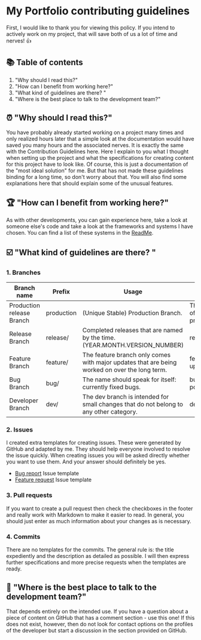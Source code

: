 # My Portfolio contributing guidelines
First, I would like to thank you for viewing this policy. If you intend to actively work on my project, that will save both of us a lot of time and nerves! 👍

## 📚 Table of contents
1. "Why should I read this?"
2. "How can I benefit from working here?"
3. "What kind of guidelines are there? "
4. "Where is the best place to talk to the development team?"

## ⏰ "Why should I read this?"
You have probably already started working on a project many times and only realized hours later that a simple look at the documentation would have saved you many hours and the associated nerves. It is exactly the same with the Contribution Guidelines here. Here I explain to you what I thought when setting up the project and what the specifications for creating content for this project have to look like. Of course, this is just a documentation of the "most ideal solution" for me. But that has not made these guidelines binding for a long time, so don't worry about that.
You will also find some explanations here that should explain some of the unusual features. 

## 🏆 "How can I benefit from working here?"
As with other developments, you can gain experience here, take a look at someone else's code and take a look at the frameworks and systems I have chosen. You can find a list of these systems in the [ReadMe](https://github.com/nicokempe/Portfolio#readme). 

## ☑️ "What kind of guidelines are there? "
### 1. Branches
| Branch name               | Prefix     | Usage                                                                                         | Example                                       |
|---------------------------|------------|-----------------------------------------------------------------------------------------------|-----------------------------------------------|
| Production release Branch | production | (Unique Stable) Production Branch.                                                            | There is only one of this branch: production. |
| Release Branch            | release/   | Completed releases that are named by the time. (YEAR.MONTH.VERSION_NUMBER)                    | release/2021.7.1                              |
| Feature Branch            | feature/   | The feature branch only comes with major updates that are being worked on over the long term. | feature/ux-update                             |
| Bug Branch                | bug/       | The name should speak for itself: currently fixed bugs.                                       | bug/footer-position-fix                       |
| Developer Branch          | dev/       | The dev branch is intended for small changes that do not belong to any other category.        | dev/nicokempe                                 |

### 2. Issues
I created extra templates for creating issues. These were generated by GitHub and adapted by me. They should help everyone involved to resolve the issue quickly. When creating issues you will be asked directly whether you want to use them. And your answer should definitely be yes. 
* [Bug report](https://github.com/nicokempe/Portfolio/blob/production/.github/issue_template/bug_report.md) Issue template
* [Feature request](https://github.com/nicokempe/Portfolio/blob/production/.github/issue_template/feature_request.md) Issue template

### 3. Pull requests
If you want to create a pull request then check the checkboxes in the footer and really work with Markdown to make it easier to read. In general, you should just enter as much information about your changes as is necessary. 

### 4. Commits
There are no templates for the commits. The general rule is: the title expediently and the description as detailed as possible. I will then express further specifications and more precise requests when the templates are ready. 

## 💬 "Where is the best place to talk to the development team?"
That depends entirely on the intended use. If you have a question about a piece of content on GitHub that has a comment section - use this one! If this does not exist, however, then do not look for contact options on the profiles of the developer but start a discussion in the section provided on GitHub. 
